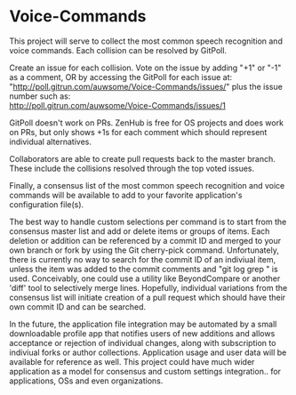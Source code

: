 # Voice-Commands

This project will serve to collect the most common speech recognition and voice commands. Each collision can be resolved by GitPoll.

Create an issue for each collision.
Vote on the issue by adding "+1" or "-1" as a comment, OR by accessing the GitPoll for each issue at:<br>
"http://poll.gitrun.com/auwsome/Voice-Commands/issues/" plus the issue number such as:<br>
http://poll.gitrun.com/auwsome/Voice-Commands/issues/1

GitPoll doesn't work on PRs. ZenHub is free for OS projects and does work on PRs, but only shows +1s for each comment which should represent individual alternatives. 

Collaborators are able to create pull requests back to the master branch. These include the collisions resolved through the top voted issues.

Finally, a consensus list of the most common speech recognition and voice commands will be available to add to your favorite application's configuration file(s). 

The best way to handle custom selections per command is to start from the consensus master list and add or delete items or groups of items. Each deletion or addition can be referenced by a commit ID and merged to your own branch or fork by using the Git cherry-pick command. Unfortunately, there is currently no way to search for the commit ID of an indiviual item, unless the item was added to the commit comments and "git log grep <item>" is used. Conceivably, one could use a utility like BeyondCompare or another 'diff' tool to selectively merge lines. Hopefully, individual variations from the consensus list will initiate creation of a pull request which should have their own commit ID and can be searched.

In the future, the application file integration may be automated by a small downloadable profile app that notifies users of new additions and allows acceptance or rejection of individual changes, along with subscription to indiviual forks or author collections. Application usage and user data will be available for reference as well. This project could have much wider application as a model for consensus and custom settings integration.. for applications, OSs and even organizations.
